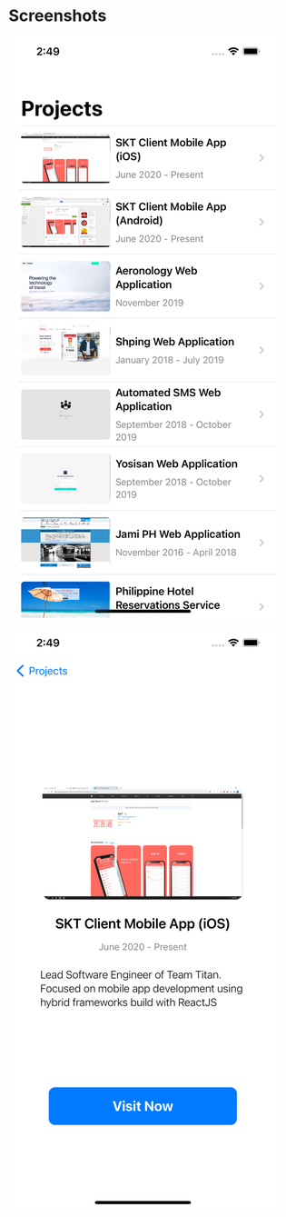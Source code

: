# Screenshots

![Light Theme](../AppScreenshots/portfolio-app/project-list.png)

![Dark Theme](../AppScreenshots/portfolio-app/project-detail.png)